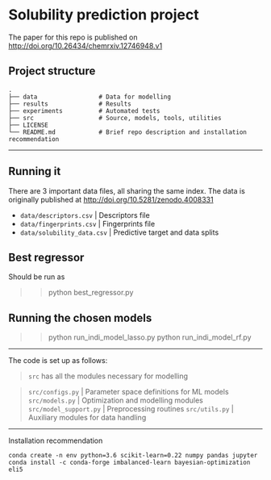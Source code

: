 # Solubility prediction project

The paper for this repo is published on http://doi.org/10.26434/chemrxiv.12746948.v1

## Project structure

    .
    ├── data                 # Data for modelling
    ├── results              # Results 
    ├── experiments          # Automated tests
    ├── src                  # Source, models, tools, utilities
    ├── LICENSE
    └── README.md            # Brief repo description and installation recommendation
______________________________________________
## Running it

There are 3 important data files, all sharing the same index.
The data is originally published at http://doi.org/10.5281/zenodo.4008331

* `data/descriptors.csv`          | Descriptors file
* `data/fingerprints.csv`         | Fingerprints file
* `data/solubility_data.csv`      | Predictive target and data splits

## Best regressor

Should be run as
>> python best_regressor.py

## Running the chosen models

>> python run_indi_model_lasso.py
>> python run_indi_model_rf.py

______________________________________________
The code is set up as follows:

> `src` has all the modules necessary for modelling

> `src/configs.py` 		   | Parameter space definitions for ML models
> `src/models.py`  		   | Optimization and modelling modules
> `src/model_support.py`   | Preprocessing routines
> `src/utils.py`   		   | Auxiliary modules for data handling

______________________________________________


Installation recommendation

`conda create -n env python=3.6 scikit-learn=0.22 numpy pandas jupyter`
`conda install -c conda-forge imbalanced-learn bayesian-optimization eli5 ` 

